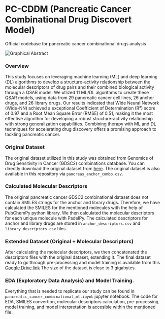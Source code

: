 # PC-CDDM (Pancreatic Cancer Combinational Drug Discovert Model)
Official codebase for pancreatic cancer combinational drugs analysis

![Graphical Abstract](https://raw.githubusercontent.com/AramDonyaee/Pancreatic-Cancer-Combinational-Analysis-GDSC2/main/PC-CDDM-GA.jpg)

### Overview
This study focuses on leveraging machine learning (ML) and deep learning (DL) algorithms to develop a structure-activity relationship between the molecular descriptors of drug pairs and their combined biological activity through a QSAR model. We utlized 11 ML/DL algorithms to create these QSAR models, using data from 29 pancreatic cancer cell lines, 26 anchor drugs, and 26 library drugs. Our results indicated that Wide Neural Network (Wide-NN) achieved a exceptional Coefficient of Determination (R²) score of 0.97 and a Root Mean Square Error (RMSE) of 0.51, making it the most effective algorithm for developing a robust structure-activity relationship with strong generalization capabilities. Combining therapy with ML and DL techniques for accelerating drug discovery offers a promising approach to tackling pancreatic cancer.
### Original Dataset
The original dataset utilized in this study was obtained from Genomics of Drug Sensitivity in Cancer (GDSC2) combinations database. You can directly download the original dataset from [here](https://gdsc-combinations.depmap.sanger.ac.uk/downloads/pancreas/anchor_combo/). The original dataset is also available in this repository via `pancreas_anchor_combo.csv`.
### Calculated Molecular Descriptors
The original pancreatic cancer GDSC2 combinational dataset does not contain SMILES strings for the anchor and library drugs. Therefore, we have calculated the SMILES for the mentioned molecules with the help of PubChemPy python library. We then calculated the molecular descriptors for each unique molecule with PadelPy. The calculated descriptors for anchor and library drugs are stored in `anchor_descriptors.csv` and `library_descriptors.csv` files.
### Extended Dataset (Original + Molecular Descriptors)
After calculating the molecular descriptors, we then concatenated the descriptors files with the original dataset, extending it. The final dataset ready to go through pre-processing and model training is available from this [Google Drive link](https://drive.google.com/file/d/19XsxWVWBEihzLnyQ5GD1Xg7LZN1gsgJT/view?usp=sharing) The size of the dataset is close to 3 gigabytes.
### EDA (Exploratory Data Analysis) and Model Training.
Everything that is needed to replicate our study can be found in `pancreatic_cancer_combinational_ml.ipynb` jupyter notebook. The code for EDA, SMILES convertion, molecular descriptors calculation, pre-processing, model training, and model interpretation is accesible within the mentioned file.
